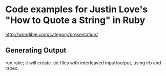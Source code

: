 # Code examples for Justin Love's "How to Quote a String" in Ruby

http://wondible.com/category/presentation/

## Generating Output

run rake; it will create .txt files with interleaved input/output, using irb and rspec. 
